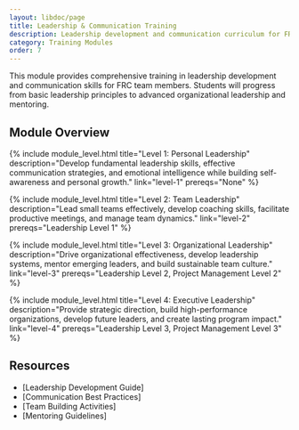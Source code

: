 ```yaml
---
layout: libdoc/page
title: Leadership & Communication Training
description: Leadership development and communication curriculum for FRC teams
category: Training Modules
order: 7
---
```


This module provides comprehensive training in leadership development and communication skills for FRC team members. Students will progress from basic leadership principles to advanced organizational leadership and mentoring.

## Module Overview

{% include module_level.html 
  title="Level 1: Personal Leadership"
  description="Develop fundamental leadership skills, effective communication strategies, and emotional intelligence while building self-awareness and personal growth."
  link="level-1"
  prereqs="None" %}

{% include module_level.html 
  title="Level 2: Team Leadership"
  description="Lead small teams effectively, develop coaching skills, facilitate productive meetings, and manage team dynamics."
  link="level-2"
  prereqs="Leadership Level 1" %}

{% include module_level.html 
  title="Level 3: Organizational Leadership"
  description="Drive organizational effectiveness, develop leadership systems, mentor emerging leaders, and build sustainable team culture."
  link="level-3"
  prereqs="Leadership Level 2, Project Management Level 2" %}

{% include module_level.html 
  title="Level 4: Executive Leadership"
  description="Provide strategic direction, build high-performance organizations, develop future leaders, and create lasting program impact."
  link="level-4"
  prereqs="Leadership Level 3, Project Management Level 3" %}

## Resources
- [Leadership Development Guide]
- [Communication Best Practices]
- [Team Building Activities]
- [Mentoring Guidelines]